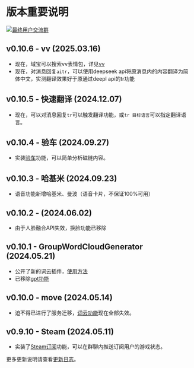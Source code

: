 # 版本重要说明

[![最终用户交流群](https://img.shields.io/badge/交流群-域宝のAtelier-blue)](https://qm.qq.com/q/ZwC3EIW5Gg)

## v0.10.6 - vv (2025.03.16)
- 现在，域宝可以搜索vv表情包，详见[vv](baito/manual#vv)
- 现在，对消息回复`aitr`，可以使用deepseek api将原消息内的内容翻译为简体中文，实测翻译效果好于原通过deepl api的tr功能

## v0.10.5 - 快速翻译 (2024.12.07)
- 现在，可以对消息回复`tr`可以触发翻译功能，或`tr 目标语言`可以指定翻译语言。

## v0.10.4 - 验车 (2024.09.27)
- 实装[验车](baito/manual#验车)功能，可以简单分析磁链内容。

## v0.10.3 - 哈基米 (2024.09.23)
- 语音功能新增哈基米、曼波（语音卡片，不保证100%可用）

## v0.10.2 - (2024.06.02)
- 由于人脸融合API失效，换脸功能已移除

## v0.10.1 - GroupWordCloudGenerator (2024.05.21)
- 公开了新的词云插件，[使用方法](baito/manual#词云图2)
- 已移除[gpt功能](baito/expired#gpt)

<!-- <font size=14>在想关于我的事？休假一周！</font>  

![](https://s2.loli.net/2024/05/14/kqCAZHRuBSYbrws.png) -->

## v0.10.0 - move (2024.05.14)
- 迫不得已进行了服务迁移，[词云功能](baito/expired#词云图)现在全部失效。

## v0.9.10 - Steam (2024.05.11)
- 实装了[Steam订阅](baito/manual#Steam订阅)功能，可以在群聊内推送订阅用户的游戏状态。

更多更新说明请查看[更新日志](baito/log)。